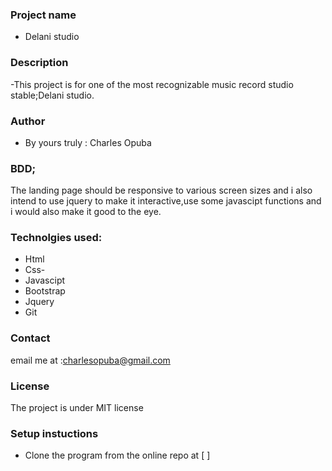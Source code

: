 ### Project name
 - Delani studio
 ### Description
 -This project is for one of the most recognizable music record studio stable;Delani studio.
 
 ### Author
 - By yours truly : Charles Opuba
 ### BDD;
 The landing page should be responsive to various screen sizes and i also intend to use jquery to make it interactive,use some javascipt functions and i would also make it good to the eye.

 ### Technolgies used:
 - Html
 - Css-
 - Javascipt
 - Bootstrap
 - Jquery
 - Git

 ### Contact
 email me at :charlesopuba@gmail.com
 ###  License 
 The project is under MIT license 

 ### Setup instuctions
 - Clone the program from the online repo at [          ]
 
 












 
